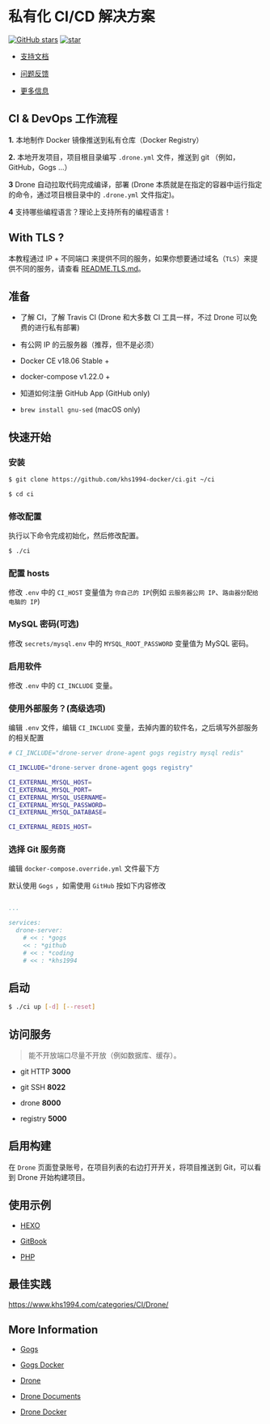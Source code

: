 # 私有化 CI/CD 解决方案

[![GitHub stars](https://img.shields.io/github/stars/khs1994-docker/ci.svg?style=social&label=Stars)](https://github.com/khs1994-docker/ci) [![star](https://gitee.com/khs1994-docker/ci/badge/star.svg?theme=dark)](https://gitee.com/khs1994-docker/ci/stargazers)

* [支持文档](docs)

* [问题反馈](https://github.com/khs1994-docker/ci/issues)

* [更多信息](https://www.khs1994.com/categories/CI/Drone/)

## CI & DevOps 工作流程

**1.** 本地制作 Docker 镜像推送到私有仓库（Docker Registry）

**2.** 本地开发项目，项目根目录编写 `.drone.yml` 文件，推送到 git （例如，GitHub，Gogs ...）

**3** Drone 自动拉取代码完成编译，部署 (Drone 本质就是在指定的容器中运行指定的命令，通过项目根目录中的 `.drone.yml` 文件指定)。

**4** 支持哪些编程语言？理论上支持所有的编程语言！

## With TLS ?

本教程通过 IP + 不同端口 来提供不同的服务，如果你想要通过域名（`TLS`）来提供不同的服务，请查看 [README.TLS.md](README.TLS.md)。

## 准备

* 了解 CI，了解 Travis CI (Drone 和大多数 CI 工具一样，不过 Drone 可以免费的进行私有部署)

* 有公网 IP 的云服务器（推荐，但不是必须）

* Docker CE v18.06 Stable +

* docker-compose v1.22.0 +

* 知道如何注册 GitHub App (GitHub only)

* `brew install gnu-sed` (macOS only)

## 快速开始

### 安装

```bash
$ git clone https://github.com/khs1994-docker/ci.git ~/ci

$ cd ci
```

### 修改配置

执行以下命令完成初始化，然后修改配置。

```bash
$ ./ci
```

### 配置 hosts

修改 `.env` 中的 `CI_HOST` 变量值为 `你自己的 IP`(例如 `云服务器公网 IP`、`路由器分配给电脑的 IP`)

### MySQL 密码(可选)

修改 `secrets/mysql.env` 中的 `MYSQL_ROOT_PASSWORD` 变量值为 MySQL 密码。

### 启用软件

修改 `.env` 中的 `CI_INCLUDE` 变量。

### 使用外部服务？(高级选项)

编辑 `.env` 文件，编辑 `CI_INCLUDE` 变量，去掉内置的软件名，之后填写外部服务的相关配置

```bash
# CI_INCLUDE="drone-server drone-agent gogs registry mysql redis"

CI_INCLUDE="drone-server drone-agent gogs registry"

CI_EXTERNAL_MYSQL_HOST=
CI_EXTERNAL_MYSQL_PORT=
CI_EXTERNAL_MYSQL_USERNAME=
CI_EXTERNAL_MYSQL_PASSWORD=
CI_EXTERNAL_MYSQL_DATABASE=

CI_EXTERNAL_REDIS_HOST=
```

### 选择 Git 服务商

编辑 `docker-compose.override.yml` 文件最下方

默认使用 `Gogs` ，如需使用 `GitHub` 按如下内容修改

```yaml

...

services:
  drone-server:
    # << : *gogs
    << : *github
    # << : *coding
    # << : *khs1994
```

## 启动

```bash
$ ./ci up [-d] [--reset]
```

## 访问服务

> 能不开放端口尽量不开放（例如数据库、缓存）。

* git HTTP **3000**

* git SSH **8022**

* drone **8000**

* registry **5000**

## 启用构建

在 `Drone` 页面登录账号，在项目列表的右边打开开关，将项目推送到 Git，可以看到 Drone 开始构建项目。

## 使用示例

* [HEXO](https://github.com/khs1994-php/hexo)

* [GitBook](https://github.com/khs1994-php/gitbook)

* [PHP](https://github.com/khs1994-php/tencent-ai)

## 最佳实践

https://www.khs1994.com/categories/CI/Drone/

## More Information

* [Gogs](https://github.com/gogits/gogs)

* [Gogs Docker](https://github.com/gogits/gogs/tree/master/docker)

* [Drone](https://github.com/drone)

* [Drone Documents](http://docs.drone.io/)

* [Drone Docker](https://store.docker.com/profiles/drone)
